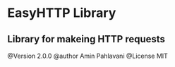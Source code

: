 # EasyHTTP Library
## Library for makeing HTTP requests

@Version 2.0.0
@author Amin Pahlavani
@License MIT

